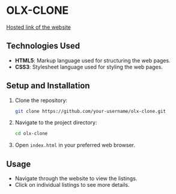 # OLX-CLONE
[Hosted link of the website](https://keerthanakumar76.github.io/olx/)

## Technologies Used
- **HTML5**: Markup language used for structuring the web pages.
- **CSS3**: Stylesheet language used for styling the web pages.

## Setup and Installation
1. Clone the repository:
    ```bash
    git clone https://github.com/your-username/olx-clone.git
    ```
2. Navigate to the project directory:
    ```bash
    cd olx-clone
    ```
3. Open `index.html` in your preferred web browser.

## Usage
- Navigate through the website to view the listings.
- Click on individual listings to see more details.
